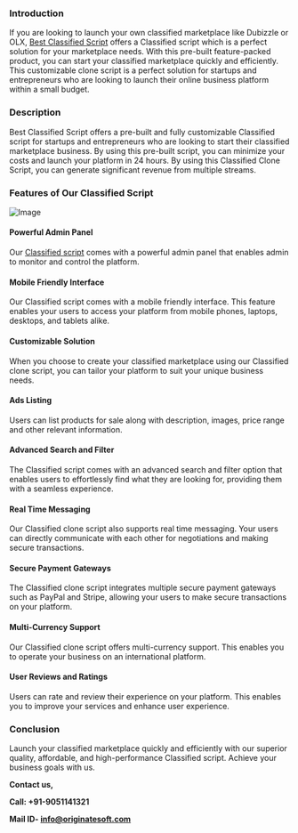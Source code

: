 ### Introduction

If you are looking to launch your own classified marketplace like Dubizzle or OLX, [Best Classified Script](https://www.bestclassifiedscript.com/) offers a Classified script which is a perfect solution for your marketplace needs. With this pre-built feature-packed product, you can start your classified marketplace quickly and efficiently. This customizable clone script is a perfect solution for startups and entrepreneurs who are looking to launch their online business platform within a small budget.

### Description

Best Classified Script offers a pre-built and fully customizable Classified script for startups and entrepreneurs who are looking to start their classified marketplace business. By using this pre-built script, you can minimize your costs and launch your platform in 24 hours. By using this Classified Clone Script, you can generate significant revenue from multiple streams.

### Features of Our Classified Script
![Image](https://github.com/user-attachments/assets/b246983d-aebb-4a91-936e-6308cd5dfbaa)

#### Powerful Admin Panel

Our [Classified script](https://www.bestclassifiedscript.com/) comes with a powerful admin panel that enables admin to monitor and control the platform.

#### Mobile Friendly Interface

Our Classified script comes with a mobile friendly interface. This feature enables your users to access your platform from mobile phones, laptops, desktops, and tablets alike.

#### Customizable Solution

When you choose to create your classified marketplace using our Classified clone script, you can tailor your platform to suit your unique business needs.

#### Ads Listing

Users can list products for sale along with description, images, price range and other relevant information.

#### Advanced Search and Filter

The Classified script comes with an advanced search and filter option that enables users to effortlessly find what they are looking for, providing them with a seamless experience.

#### Real Time Messaging

Our Classified clone script also supports real time messaging. Your users can directly communicate with each other for negotiations and making secure transactions.

#### Secure Payment Gateways

The Classified clone script integrates multiple secure payment gateways such as PayPal and Stripe, allowing your users to make secure transactions on your platform.

#### Multi-Currency Support

Our Classified clone script offers multi-currency support. This enables you to operate your business on an international platform.

#### User Reviews and Ratings

Users can rate and review their experience on your platform. This enables you to improve your services and enhance user experience.

### Conclusion

Launch your classified marketplace quickly and efficiently with our superior quality, affordable, and high-performance Classified script. Achieve your business goals with us.

**Contact us,**

**Call: +91-9051141321**

**Mail ID- info@originatesoft.com**
